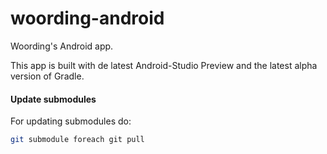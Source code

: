 # woording-android
Woording's Android app.

This app is built with de latest Android-Studio Preview and the latest alpha version of Gradle.

#### Update submodules
For updating submodules do:
```bash
git submodule foreach git pull
```
